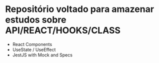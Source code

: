 # Repositório voltado para amazenar estudos sobre API/REACT/HOOKS/CLASS

- React Components
- UseState / UseEffect
- JestJS with Mock and Specs
